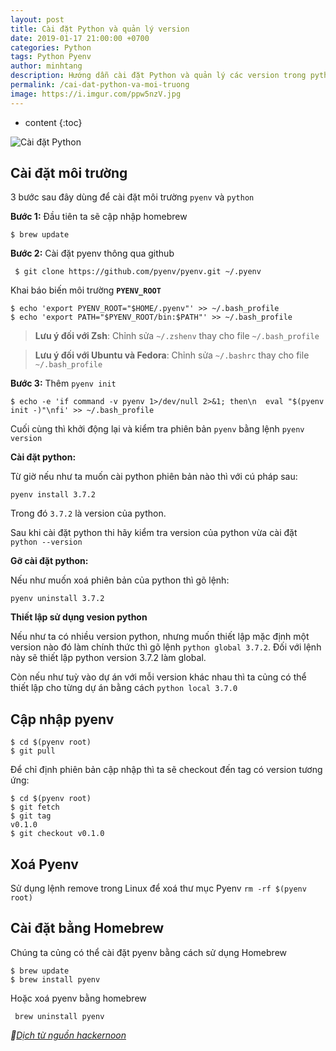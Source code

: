 ```yaml
---
layout: post
title: Cài đặt Python và quản lý version
date: 2019-01-17 21:00:00 +0700
categories: Python
tags: Python Pyenv
author: minhtang
description: Hướng dẫn cài đặt Python và quản lý các version trong python
permalink: /cai-dat-python-va-moi-truong
image: https://i.imgur.com/ppw5nzV.jpg
---
```


* content
{:toc}

![Cài đặt Python](https://i.imgur.com/ppw5nzV.jpg)




## Cài đặt môi trường
3 bước sau đây dùng để cài đặt môi trường `pyenv` và `python`

**Bước 1:** Đầu tiên ta sẽ cập nhập homebrew

`$ brew update`

**Bước 2:** Cài đặt pyenv thông qua github

` $ git clone https://github.com/pyenv/pyenv.git ~/.pyenv`

Khai báo biến môi trường **`PYENV_ROOT`**
```
$ echo 'export PYENV_ROOT="$HOME/.pyenv"' >> ~/.bash_profile
$ echo 'export PATH="$PYENV_ROOT/bin:$PATH"' >> ~/.bash_profile
```

> **Lưu ý đối với Zsh**: Chỉnh sửa `~/.zshenv` thay cho file `~/.bash_profile`

>**Lưu ý đối với Ubuntu và Fedora**: Chỉnh sửa `~/.bashrc` thay cho file `~/.bash_profile`

**Bước 3:** Thêm `pyenv init`

`$ echo -e 'if command -v pyenv 1>/dev/null 2>&1; then\n  eval "$(pyenv init -)"\nfi' >> ~/.bash_profile`


Cuối cùng thì khởi động lại và kiểm tra phiên bản `pyenv` bằng lệnh `pyenv version`

**Cài đặt python:**

Từ giờ nếu như ta muốn cài python phiên bản nào thì với cú pháp sau:

`pyenv install 3.7.2`

Trong đó `3.7.2` là version của python.

Sau khi cài đặt python thi hãy kiểm tra version của python vừa cài đặt `python --version`

**Gỡ cài đặt python:**

Nếu như muốn xoá phiên bản của python thì gõ lệnh:

`pyenv uninstall 3.7.2`

**Thiết lập sử dụng vesion python**

Nếu như ta có nhiều version python, nhưng muốn thiết lập mặc định một version nào đó làm chính thức thì gõ lệnh `python global 3.7.2`. Đối với lệnh này sẽ thiết lập python version 3.7.2 làm global.

Còn nếu như tuỳ vào dự án với mỗi version khác nhau thì ta củng có thể thiết lập cho từng dự án bằng cách `python local 3.7.0`

## Cập nhập pyenv

```
$ cd $(pyenv root)
$ git pull
```

Để chỉ định phiên bản cập nhập thì ta sẽ checkout đến tag có version tương ứng:

```
$ cd $(pyenv root)
$ git fetch
$ git tag
v0.1.0
$ git checkout v0.1.0
```

## Xoá Pyenv
Sử dụng lệnh remove trong Linux để xoá thư mục Pyenv
`rm -rf $(pyenv root)`

## Cài đặt bằng Homebrew
Chúng ta củng có thể cài đặt pyenv bằng cách sử dụng Homebrew

```
$ brew update
$ brew install pyenv
```

Hoặc xoá pyenv bằng homebrew

` brew uninstall pyenv`

_[Dịch từ nguồn hackernoon](https://hackernoon.com/reaching-python-development-nirvana-bb5692adf30c)_
